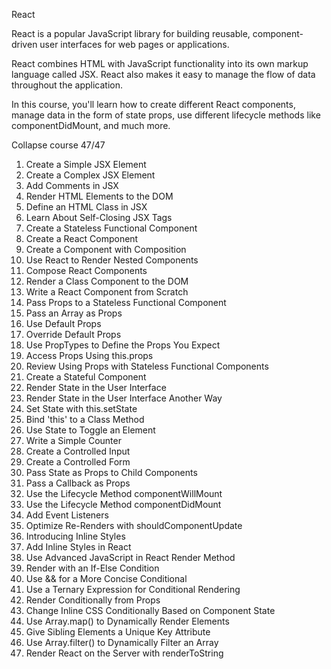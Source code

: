 React

React is a popular JavaScript library for building reusable, component-driven user interfaces for web pages or applications.

React combines HTML with JavaScript functionality into its own markup language called JSX. React also makes it easy to manage the flow of data throughout the application.

In this course, you'll learn how to create different React components, manage data in the form of state props, use different lifecycle methods like componentDidMount, and much more.

Collapse course
47/47

1.	Create a Simple JSX Element
2.	Create a Complex JSX Element
3.	Add Comments in JSX
4.	Render HTML Elements to the DOM
5.	Define an HTML Class in JSX
6.	Learn About Self-Closing JSX Tags
7.	Create a Stateless Functional Component
8.	Create a React Component
9.	Create a Component with Composition
10.	Use React to Render Nested Components
11.	Compose React Components
12.	Render a Class Component to the DOM
13.	Write a React Component from Scratch
14.	Pass Props to a Stateless Functional Component
15.	Pass an Array as Props
16.	Use Default Props
17.	Override Default Props
18.	Use PropTypes to Define the Props You Expect
19.	Access Props Using this.props
20.	Review Using Props with Stateless Functional Components
21.	Create a Stateful Component
22.	Render State in the User Interface
23.	Render State in the User Interface Another Way
24.	Set State with this.setState
25.	Bind 'this' to a Class Method
26.	Use State to Toggle an Element
27.	Write a Simple Counter
28.	Create a Controlled Input
29.	Create a Controlled Form
30.	Pass State as Props to Child Components
31.	Pass a Callback as Props
32.	Use the Lifecycle Method componentWillMount
33.	Use the Lifecycle Method componentDidMount
34.	Add Event Listeners
35.	Optimize Re-Renders with shouldComponentUpdate
36.	Introducing Inline Styles
37.	Add Inline Styles in React
38.	Use Advanced JavaScript in React Render Method
39.	Render with an If-Else Condition
40.	Use && for a More Concise Conditional
41.	Use a Ternary Expression for Conditional Rendering
42.	Render Conditionally from Props
43.	Change Inline CSS Conditionally Based on Component State
44.	Use Array.map() to Dynamically Render Elements
45.	Give Sibling Elements a Unique Key Attribute
46.	Use Array.filter() to Dynamically Filter an Array
47.	Render React on the Server with renderToString